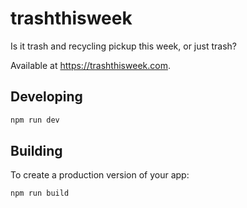 # trashthisweek

Is it trash and recycling pickup this week, or just trash?

Available at <https://trashthisweek.com>.

## Developing

```bash
npm run dev
```

## Building

To create a production version of your app:

```bash
npm run build
```
